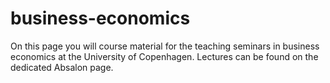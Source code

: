 # business-economics
On this page you will course material for the teaching seminars in business economics at the University of Copenhagen. Lectures can be found on the dedicated Absalon page. 
